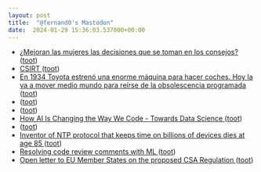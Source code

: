 ```yaml
---
layout: post
title:  "@fernand0's Mastodon"
date:  2024-01-29 15:36:03.537000+00:00
---
```

*  [¿Mejoran las mujeres las decisiones que se toman en los consejos? ](https://cumpetere.blogspot.com/2024/01/mejoran-las-mujeres-las-decisiones-que.htm) ([toot](https://mastodon.social/@fernand0/111839973443867023))
*  [CSIRT ](https://csirt.gob.cl/recomendaciones/manual-implementacion-spf-dkim-y-dmarc) ([toot](https://mastodon.social/@fernand0/111839791248609932))
*  [En 1934 Toyota estrenó una enorme máquina para hacer coches. Hoy la va a mover medio mundo para reírse de la obsolescencia programada ](https://www.motorpasion.com/toyota/1934-toyota-estreno-enorme-maquina-para-hacer-coches-hoy-va-a-mover-medio-mundo-para-reirse-obsolescencia-programad) ([toot](https://mastodon.social/@fernand0/111839789152495651))
*  [ ](https://mastodon.social/users/fernand0/statuses/111839777080423528/activity) ([toot](https://mastodon.social/users/fernand0/statuses/111839777080423528/activity))
*  [ ](https://mastodon.social/@CorioPsicologia) ([toot](https://mastodon.social/@fernand0/111839776896681006))
*  [How AI Is Changing the Way We Code - Towards Data Science ](https://towardsdatascience.com/how-ai-is-changing-the-way-we-code-36ff30262e6) ([toot](https://mastodon.social/@fernand0/111839562425068721))
*  [ ](https://taquiones.net/social/victor) ([toot](https://mastodon.social/@fernand0/111839455169839279))
*  [Inventor of NTP protocol that keeps time on billions of devices dies at age 85 ](https://arstechnica.com/gadgets/2024/01/inventor-of-ntp-protocol-that-keeps-time-on-billions-of-devices-dies-at-age-85) ([toot](https://mastodon.social/@fernand0/111839445844038635))
*  [Resolving code review comments with ML ](https://blog.research.google/2023/05/resolving-code-review-comments-with-ml.htm) ([toot](https://mastodon.social/@fernand0/111839321196638379))
*  [Open letter to EU Member States on the proposed CSA Regulation ](https://matrix.org/blog/2024/01/open-letter-csa) ([toot](https://mastodon.social/@fernand0/111839156064867599))
